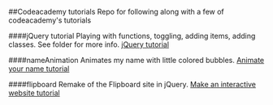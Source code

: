 ##Codeacademy tutorials
Repo for following along with a few of codeacademy's tutorials

####jQuery tutorial
Playing with functions, toggling, adding items, adding classes.
See folder for more info.
[jQuery tutorial](http://www.codecademy.com/en/tracks/jquery)

####nameAnimation
Animates my name with little colored bubbles.
[Animate your name tutorial](http://www.codecademy.com/en/goals/animate-your-name)

####flipboard
Remake of the Flipboard site in jQuery.
[Make an interactive website tutorial](http://www.codecademy.com/en/skills/make-an-interactive-website)